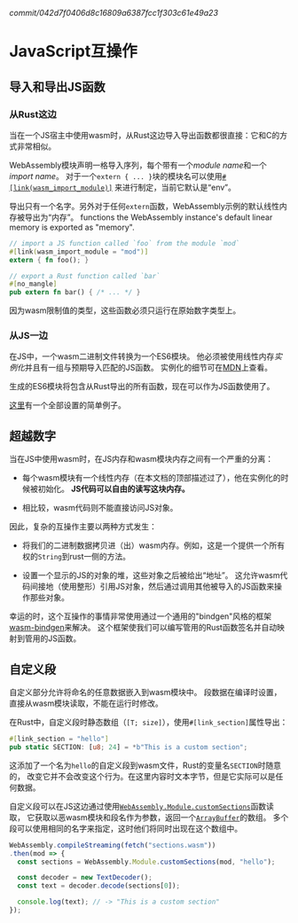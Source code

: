 *commit/042d7f0406d8c16809a6387fcc1f303c61e49a23*

# JavaScript互操作

## 导入和导出JS函数

### 从Rust这边

当在一个JS宿主中使用wasm时，从Rust这边导入导出函数都很直接：它和C的方式非常相似。

WebAssembly模块声明一格导入序列，每个带有一个*module name*和一个*import name*。
对于一个`extern { ... }`块的模块名可以使用[`#[link(wasm_import_module)]`][wasm_import_module]
来进行制定，当前它默认是“env”。

导出只有一个名字。另外对于任何`extern`函数，WebAssembly示例的默认线性内存被导出为“内存”。 functions the
WebAssembly instance's default linear memory is exported as "memory".

[wasm_import_module]: https://github.com/rust-lang/rust/issues/52090

```rust
// import a JS function called `foo` from the module `mod`
#[link(wasm_import_module = "mod")]
extern { fn foo(); }

// export a Rust function called `bar`
#[no_mangle]
pub extern fn bar() { /* ... */ }
```

因为wasm限制值的类型，这些函数必须只运行在原始数字类型上。

### 从JS一边

在JS中，一个wasm二进制文件转换为一个ES6模块。
他必须被使用线性内存*实例化*并且有一组与预期导入匹配的JS函数。
实例化的细节可在[MDN][instantiation]上查看。

[instantiation]: https://developer.mozilla.org/en-US/docs/Web/JavaScript/Reference/Global_Objects/WebAssembly/instantiateStreaming

生成的ES6模块将包含从Rust导出的所有函数，现在可以作为JS函数使用了。

[这里][hello world]有一个全部设置的简单例子。

[hello world]: https://www.hellorust.com/demos/add/index.html

## 超越数字

当在JS中使用wasm时，在JS内存和wasm模块内存之间有一个严重的分离：

- 每个wasm模块有一个线性内存（在本文档的顶部描述过了），他在实例化的时候被初始化。
  **JS代码可以自由的读写这块内存。**

- 相比较，wasm代码则不能直接访问JS对象。

因此，复杂的互操作主要以两种方式发生：

- 将我们的二进制数据拷贝进（出）wasm内存。例如，这是一个提供一个所有权的`String`到rust一侧的方法。

- 设置一个显示的JS的对象的堆，这些对象之后被给出“地址”。
  这允许wasm代码间接地（使用整形）引用JS对象，然后通过调用其他被导入的JS函数来操作那些对象。

幸运的时，这个互操作的事情非常使用通过一个通用的"bindgen"风格的框架[wasm-bindgen]来解决。
这个框架使我们可以编写管用的Rust函数签名并自动映射到管用的JS函数。

[wasm-bindgen]: https://github.com/alexcrichton/wasm-bindgen

## 自定义段

自定义部分允许将命名的任意数据嵌入到wasm模块中。
段数据在编译时设置，直接从wasm模块读取，不能在运行时修改。

在Rust中，自定义段时静态数组（`[T; size]`），使用`#[link_section]`属性导出：

```rust
#[link_section = "hello"]
pub static SECTION: [u8; 24] = *b"This is a custom section";
```

这添加了一个名为`hello`的自定义段到wasm文件，Rust的变量名`SECTION`时随意的，
改变它并不会改变这个行为。在这里内容时文本字节，但是它实际可以是任何数据。

自定义段可以在JS这边通过使用[`WebAssembly.Module.customSections`]函数读取，
它获取以恶wasm模块和段名作为参数，返回一个[`ArrayBuffer`]的数组。
多个段可以使用相同的名字来指定，这时他们将同时出现在这个数组中。

```js
WebAssembly.compileStreaming(fetch("sections.wasm"))
.then(mod => {
  const sections = WebAssembly.Module.customSections(mod, "hello");

  const decoder = new TextDecoder();
  const text = decoder.decode(sections[0]);

  console.log(text); // -> "This is a custom section"
});
```

[`ArrayBuffer`]: https://developer.mozilla.org/en-US/docs/Web/JavaScript/Reference/Global_Objects/ArrayBuffer
[`WebAssembly.Module.customSections`]: https://developer.mozilla.org/en-US/docs/Web/JavaScript/Reference/Global_Objects/WebAssembly/Module/customSections
